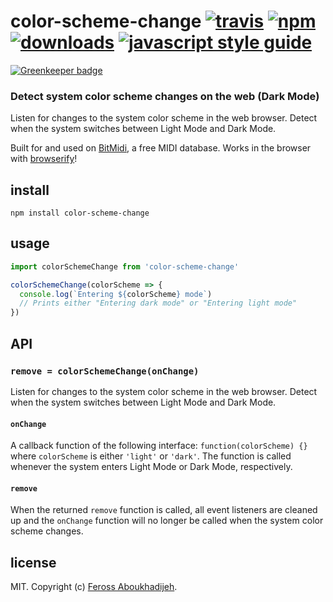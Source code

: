 # color-scheme-change [![travis][travis-image]][travis-url] [![npm][npm-image]][npm-url] [![downloads][downloads-image]][downloads-url] [![javascript style guide][standard-image]][standard-url]

[![Greenkeeper badge](https://badges.greenkeeper.io/feross/color-scheme-change.svg)](https://greenkeeper.io/)

[travis-image]: https://img.shields.io/travis/feross/color-scheme-change/master.svg
[travis-url]: https://travis-ci.org/feross/color-scheme-change
[npm-image]: https://img.shields.io/npm/v/color-scheme-change.svg
[npm-url]: https://npmjs.org/package/color-scheme-change
[downloads-image]: https://img.shields.io/npm/dm/color-scheme-change.svg
[downloads-url]: https://npmjs.org/package/color-scheme-change
[standard-image]: https://img.shields.io/badge/code_style-standard-brightgreen.svg
[standard-url]: https://standardjs.com

### Detect system color scheme changes on the web (Dark Mode)

Listen for changes to the system color scheme in the web browser. Detect when
the system switches between Light Mode and Dark Mode.

Built for and used on [BitMidi](https://bitmidi.com), a free MIDI database. Works in the browser with [browserify](https://browserify.org/)!

## install

```
npm install color-scheme-change
```

## usage

```js
import colorSchemeChange from 'color-scheme-change'

colorSchemeChange(colorScheme => {
  console.log(`Entering ${colorScheme} mode`)
  // Prints either "Entering dark mode" or "Entering light mode"
})
```

## API

### `remove = colorSchemeChange(onChange)`

Listen for changes to the system color scheme in the web browser. Detect when
the system switches between Light Mode and Dark Mode.

#### `onChange`

A callback function of the following interface: `function(colorScheme) {}` where
`colorScheme` is either `'light'` or `'dark'`. The function is called whenever
the system enters Light Mode or Dark Mode, respectively.

#### `remove`

When the returned `remove` function is called, all event listeners are cleaned
up and the `onChange` function will no longer be called when the system color
scheme changes.

## license

MIT. Copyright (c) [Feross Aboukhadijeh](https://feross.org).

